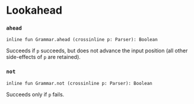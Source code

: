 # Lookahead

### `ahead`

    inline fun Grammar.ahead (crossinline p: Parser): Boolean

Succeeds if `p` succeeds, but does not advance the input position
(all other side-effects of `p` are retained).

### `not`

    inline fun Grammar.not (crossinline p: Parser): Boolean

Succeeds only if `p` fails.